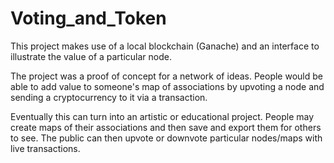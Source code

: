 # Voting_and_Token

This project makes use of a local blockchain (Ganache) and an interface to illustrate the value of a particular node.

The project was a proof of concept for a network of ideas. People would be able to add value to someone's map of associations
by upvoting a node and sending a cryptocurrency to it via a transaction.

Eventually this can turn into an artistic or educational project. People may create maps of their associations and then save
and export them for others to see. The public can then upvote or downvote particular nodes/maps with live transactions.
